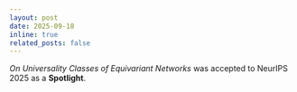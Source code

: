 ```yaml
---
layout: post
date: 2025-09-18
inline: true
related_posts: false
---
```


*On Universality Classes of Equivariant Networks* was accepted to NeurIPS 2025 as a **Spotlight**.
